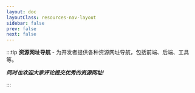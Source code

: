 ```yaml
---
layout: doc
layoutClass: resources-nav-layout
sidebar: false
prev: false
next: false
---
```


<style src="/.vitepress/theme/styles/resources-nav.scss"></style>

<script setup>
import { NAV_DATA } from '/.vitepress/theme/resources-data'
</script>
:::tip
**资源网址导航** - 为开发者提供各种资源网址导航，包括前端、后端、工具等。

**_同时也欢迎大家评论提交优秀的资源网址!_**

<DataPanel/>
:::



<NavLinks v-for="{title, items} in NAV_DATA" :title="title" :items="items"/>
